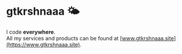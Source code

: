 # gtkrshnaaa 🌤️
I code **everywhere**.  
All my services and products can be found at [www.gtkrshnaaa.site](https://www.gtkrshnaaa.site).  

